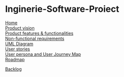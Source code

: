 # Inginerie-Software-Proiect

[Home](https://github.com/BiancaGabriela06/Inginerie-Software-Proiect/wiki) <br >
[Product vision](https://github.com/BiancaGabriela06/Inginerie-Software-Proiect/wiki/Product-vision) <br >
[Product features & functionalities](https://github.com/BiancaGabriela06/Inginerie-Software-Proiect/wiki/Product-features-&-functionalities) <br >
[Non-functional requirements](https://github.com/BiancaGabriela06/Inginerie-Software-Proiect/wiki/Non%E2%80%90functional-requirements-(NFR)) <br >
[UML Diagram](https://github.com/BiancaGabriela06/Inginerie-Software-Proiect/wiki/UML-Diagram) <br >
[User stories](https://github.com/BiancaGabriela06/Inginerie-Software-Proiect/wiki/User-stories) <br >
[User persona and User Journey Map](https://github.com/BiancaGabriela06/Inginerie-Software-Proiect/wiki/User-persona-and-User-Journey-Map) <br >
[Roadmap](https://github.com/BiancaGabriela06/Inginerie-Software-Proiect/wiki/Roadmap) <br >

[Backlog](https://github.com/users/BiancaGabriela06/projects/6) <br >
